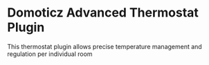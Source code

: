 # Domoticz Advanced Thermostat Plugin
This thermostat plugin allows precise temperature management and regulation per individual room

